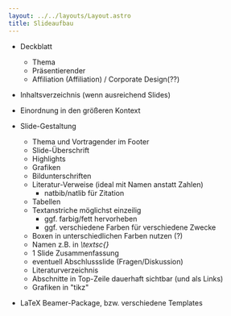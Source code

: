 ```yaml
---
layout: ../../layouts/Layout.astro
title: Slideaufbau 
---
```


- Deckblatt
	- Thema
	- Präsentierender
	- Affiliation (Affiliation) / Corporate Design(??)
- Inhaltsverzeichnis (wenn ausreichend Slides)
- Einordnung in den größeren Kontext
- Slide-Gestaltung
	- Thema und Vortragender im Footer
	- Slide-Überschrift
	- Highlights
	- Grafiken
	- Bildunterschriften
	- Literatur-Verweise (ideal mit Namen anstatt Zahlen)
		- natbib/natlib für Zitation
	- Tabellen
	- Textanstriche möglichst einzeilig
		- ggf. farbig/fett hervorheben
		- ggf. verschiedene Farben für verschiedene Zwecke
	- Boxen in unterschiedlichen Farben nutzen (?)
	- Namen z.B. in *\textsc{}*
	- 1 Slide Zusammenfassung
	- eventuell Abschlussslide (Fragen/Diskussion)
	- Literaturverzeichnis
	- Abschnitte in Top-Zeile dauerhaft sichtbar (und als Links)
	- Grafiken in "tikz"

- LaTeX Beamer-Package, bzw. verschiedene Templates
